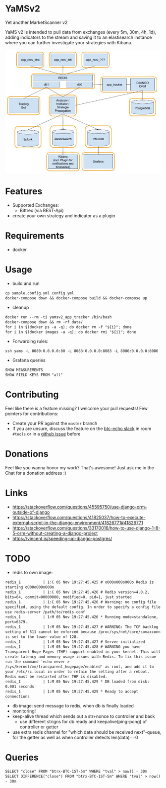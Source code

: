 # YaMSv2
Yet another MarketScanner v2

YaMS v2 is intended to pull data from exchanges (every 5m, 30m, 4h, 1d), adding indicators to the stream and saving it to an elastisearch instance where you can further investigate your strategies with Kibana.
 
![Architecture](docs/YaMSv2.jpg)

# Features
- Supported Exchanges:
  - Bittrex (via REST-Api)
- create your own strategy and indicator as a plugin

# Requirements
- docker

# Usage
* build and run
```
cp sample.config.yml config.yml
docker-compose down && docker-compose build && docker-compose up
```

* cleanup
```
docker run --rm -ti yamsv2_app_tracker /bin/bash
docker-compose down && rm -rf data/
for i in $(docker ps -a -q); do docker rm -f "${i}"; done
for i in $(docker images -a -q); do docker rmi "${i}"; done
```

* Forwarding rules:
```
ssh yams -L 8080:0.0.0.0:80 -L 8083:0.0.0.0:8083 -L 8086:0.0.0.0:8086
```

* Grafana queries
```
SHOW MEASUREMENTS
SHOW FIELD KEYS FROM "all"
```

# Contributing
Feel like there is a feature missing? I welcome your pull requests! Few pointers for contributions:

- Create your PR against the `master` branch
- If you are unsure, discuss the feature on the [btc-echo slack](https://btc-echo.slack.com/) in room `#tools` or in a [github issue](https://github.com/YaMSorg/yams/issues) before

# Donations
Feel like you wanna honor my work? That's awesome!
Just ask me in the Chat for a donation address :)

# Links
* https://stackoverflow.com/questions/45595750/use-django-orm-outside-of-django
* https://stackoverflow.com/questions/41825037/how-to-execute-external-script-in-the-django-environment/41826771#41826771
* https://stackoverflow.com/questions/33170016/how-to-use-django-1-8-5-orm-without-creating-a-django-project
* https://vincent.is/speeding-up-django-postgres/

# TODO
- redis to own image:
```
redis_1          | 1:C 05 Nov 19:27:45.425 # oO0OoO0OoO0Oo Redis is starting oO0OoO0OoO0Oo
redis_1          | 1:C 05 Nov 19:27:45.426 # Redis version=4.0.2, bits=64, commit=00000000, modified=0, pid=1, just started
redis_1          | 1:C 05 Nov 19:27:45.426 # Warning: no config file specified, using the default config. In order to specify a config file use redis-server /path/to/redis.conf
redis_1          | 1:M 05 Nov 19:27:45.426 * Running mode=standalone, port=6379.
redis_1          | 1:M 05 Nov 19:27:45.427 # WARNING: The TCP backlog setting of 511 cannot be enforced because /proc/sys/net/core/somaxconn is set to the lower value of 128.
redis_1          | 1:M 05 Nov 19:27:45.427 # Server initialized
redis_1          | 1:M 05 Nov 19:27:45.428 # WARNING you have Transparent Huge Pages (THP) support enabled in your kernel. This will create latency and memory usage issues with Redis. To fix this issue run the command 'echo never > /sys/kernel/mm/transparent_hugepage/enabled' as root, and add it to your /etc/rc.local in order to retain the setting after a reboot. Redis must be restarted after THP is disabled.
redis_1          | 1:M 05 Nov 19:27:45.429 * DB loaded from disk: 0.001 seconds
redis_1          | 1:M 05 Nov 19:27:45.429 * Ready to accept connections
```
- db image: send message to redis, when db is finally loaded
- monitoring!
- keep-alive thread which sends out a str+nonce to controller and back 
  - use different strigns for db ready and keepalive(ping-pong) of controller or getter
- use extra redis channel for "which data should be received next"-queue, for the getter as well as when controller detects len(data)==0  


# Queries
```
SELECT "close" FROM "btrx-BTC-1ST-5m" WHERE "tval" > now() - 30m
SELECT DIFFERENCE("close") FROM "btrx-BTC-1ST-5m" WHERE "tval" > now() - 30m

```


